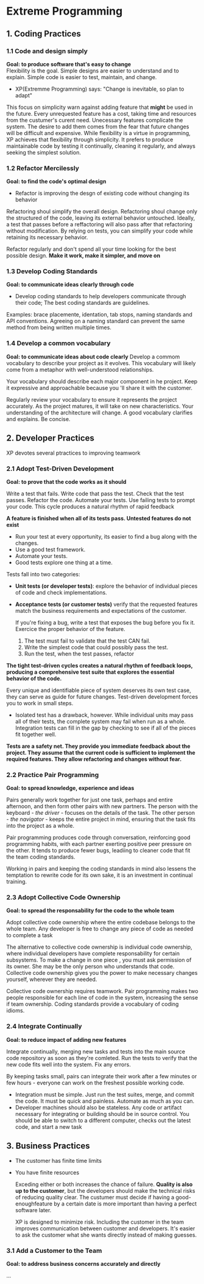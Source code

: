 # Extreme Programming

## 1. Coding Practices

### 1.1 Code and design simply

**Goal: to produce software that's easy to change** <br/>
Flexibility is the goal. Simple designs are easier to understand and to explain. Simple code is easier to test, maintain, and change.

- XP(Extremme Programming) says: "Change is inevitable, so plan to adapt"

This focus on simplicity warn against adding feature that **might** be used in the future. Every unrequested feature has a cost, taking time and resources from the custumer's curent need.
Unecessary features complicate the system. The desire to add them comes from the fear that future changes will be difficult and expensive. 
While flexibility is a virtue in programming, XP achieves that flexibility through simplicity. It prefers to produce maintainable code by testing it continually, cleaning it regularly, and always seeking the simplest solution.

### 1.2 Refactor Mercilessly

**Goal: to find the code's optimal design**

- Refactor is improving the desgn of existing code without changing its behavior

Refactoring shoul simplify the overall design. Refactoring shoul change only the structured of the code, leaving its external behavior untouched.
Ideally, a test that passes before a reffactoring will also pass after that refactoring without modification. By relying on tests, you can simplify your code while retaining its necessary behavior.

Refactor regularly and don't spend all your time looking for the best possible design. **Make it work, make it simpler, and move on**

### 1.3 Develop Coding Standards

**Goal: to communicate ideas clearly through code** <br/>
- Develop coding standards to help developers communicate through their code; The best coding standards are guidelines.

Examples: brace placemente, identation, tab stops, naming standards and API conventions.
Agreeing on a naming standard can prevent the same method from being written multiple times.

### 1.4 Develop a common vocabulary

**Goal: to communicate ideas about code clearly**
Develop a commom vocabulary to describe your project as it evolves. This vocabulary will likely come from a metaphor with well-understood relationships.

Your vocabulary should describe each major component in he project. Keep it expressive and approachable because you 'll share it with the customer.

Regularly review your vocabulary to ensure it represents the project accurately. As the project matures, it will take on new characteristics. 
Your understanding of the architecture will change. A good vocabulary clarifies and explains. Be concise.

## 2. Developer Practices
XP devotes several ptractices to improving teamwork

### 2.1 Adopt Test-Driven Development

**Goal: to prove that the code works as it should**

Write a test that fails. Write code that pass the test. Check that the test passes. Refactor the code. Automate your tests. Use failing tests to prompt your code. This cycle produces a natural rhythm of rapid feedback

**A feature is finished when all of its tests pass. Untested features do not exist**

- Run your test at every opportunity, its easier to find a bug along with the changes.
- Use a good test framework.
- Automate your tests.
- Good tests explore one thing at a time.

Tests fall into two categories:
- **Unit tests (or developer tests)**: explore the behavior of individual pieces of code and check implementations.
- **Acceptance tests (or customer tests)** verify that the requested features match the business requirements and expectations of the customer.

  If you're fixing a bug, write a test that exposes the bug before you fix it. Exercice the proper behavior of the feature.
  1. The test must fail to validate that the test CAN fail.
  2. Write the simplest code that could possibly pass the test.
  3. Run the test, when the test passes, refactor
 
**The tight test-driven cycles creates a natural rhythm of feedback loops, producing a comprehensive test suite that explores the essential behavior of the code.**

Every unique and identifiable piece of system deserves its own test case, they can serve as guide for future changes. Test-driven development forces you to work in small steps.

- Isolated test has a drawback, however. While individual units may pass all of their tests, the complete system may fail when run as a whole. Integration tests can fill in the gap by checking to see if all of the pieces fit together well.

**Tests are a safety net. They provide you immediate feedback about the project. They assume that the current code is sufficient to implement the required features. They allow refactoring and changes without fear.**

### 2.2 Practice Pair Programming
**Goal: to spread knowledge, experience and ideas**

Pairs generally work together for just one task, perhaps and entire afternoon, and then form other pairs with new partners. The person with the keyboard - *the driver* - focuses on the details of the task. The other person - *the navigator* - keeps the entire project in mind, ensuring that the task fits into the project as a whole.

Pair programming produces code through conversation, reinforcing good programming habits, with each partner exerting positive peer pressure on the other. It tends to produce fewer bugs, leadiing to cleaner code that fit the team coding standards.

Working in pairs and keeping the coding standards in mind also lessens the temptation to rewrite code for its own sake, it is an investment in continual training.

### 2.3 Adopt Collective Code Ownership
**Goal: to spread the responsability for the code to the whole team**

Adopt collective code ownership where the entire codebase belongs to the whole team. Any developer is free to change any piece of code as needed to complete a task

The alternative to collective code ownership is individual code ownership, where individual developers have complete responsability for certain subsystems. To make a change in one piece , you must ask permission of its owner. She may be the only person who understands that code. Collective code ownership gives you the power to make necessary changes yourself, wherever they are needed.

Collective code ownership requires teamwork. Pair programming makes two people responsible for each line of code in the system, increasing the sense if team ownership. Coding standards provide a vocabulary of coding idioms.

### 2.4 Integrate Continually
**Goal: to reduce impact of adding new features**

Integrate continually, merging new tasks and tests into the main source code repository as soon as they're comleted. Run the tests to verify that the new code fits well into the system. Fix any errors.

By keeping tasks small, pairs can integrate their work after a few minutes or few hours - everyone can work on the freshest possible working code. 

- Integration must be simple. Just run the test suites, merge, and commit the code. It must be quick and painless. Automate as much as you can.
- Developer machines should also be stateless. Any code or artifact necessary for integrating or building should be in source control. You should be able to switch to a different computer, checks out the latest code, and start a new task

## 3. Business Practices

- The customer has finite time limits
- You have finite resources

  Exceding either or both increases the chance of failure. **Quality is also up to the customer**, but the developers should make the technical risks of reducing quality clear. The custumer must decide if having a good-enoughfeature by a certain date is more important than having a perfect software later.

  XP is designed to minimize risk. Including the customer in the team improves communication between customer and developers. It's easier to ask the customer what she wants directly instead of making guesses.

### 3.1 Add a Customer to the Team
**Goal: to address business concerns accurately and directly**

...
